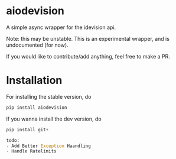 # aiodevision
A simple async wrapper for the idevision api.

Note: this may be unstable. This is an experimental wrapper, and is undocumented (for now).

If you would like to contribute/add anything, feel free to make a PR.

# Installation
For installing the stable version, do
```py
pip install aiodevision
```

If you wanna install the dev version, do
```py
pip install git+

todo:
- Add Better Exception Haandling
- Handle Ratelimits 



